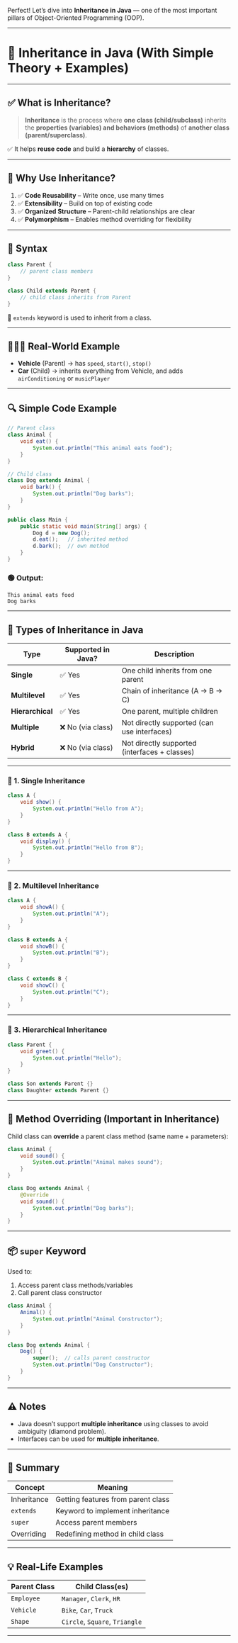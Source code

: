Perfect! Let’s dive into **Inheritance in Java** — one of the most important pillars of Object-Oriented Programming (OOP).

---

# 🧬 Inheritance in Java (With Simple Theory + Examples)

---

## ✅ What is Inheritance?

> **Inheritance** is the process where **one class (child/subclass)** inherits the **properties (variables) and behaviors (methods)** of **another class (parent/superclass)**.

✅ It helps **reuse code** and build a **hierarchy** of classes.

---

## 🔹 Why Use Inheritance?

1. ✅ **Code Reusability** – Write once, use many times
2. ✅ **Extensibility** – Build on top of existing code
3. ✅ **Organized Structure** – Parent-child relationships are clear
4. ✅ **Polymorphism** – Enables method overriding for flexibility

---

## 🔸 Syntax

```java
class Parent {
    // parent class members
}

class Child extends Parent {
    // child class inherits from Parent
}
```

🔹 `extends` keyword is used to inherit from a class.

---

## 👨‍👩‍👧 Real-World Example

* **Vehicle** (Parent) → has `speed`, `start()`, `stop()`
* **Car** (Child) → inherits everything from Vehicle, and adds `airConditioning` or `musicPlayer`

---

## 🔍 Simple Code Example

```java
// Parent class
class Animal {
    void eat() {
        System.out.println("This animal eats food");
    }
}

// Child class
class Dog extends Animal {
    void bark() {
        System.out.println("Dog barks");
    }
}

public class Main {
    public static void main(String[] args) {
        Dog d = new Dog();
        d.eat();   // inherited method
        d.bark();  // own method
    }
}
```

### 🟢 Output:

```
This animal eats food  
Dog barks
```

---

## 🔄 Types of Inheritance in Java

| Type             | Supported in Java? | Description                                   |
| ---------------- | ------------------ | --------------------------------------------- |
| **Single**       | ✅ Yes              | One child inherits from one parent            |
| **Multilevel**   | ✅ Yes              | Chain of inheritance (A → B → C)              |
| **Hierarchical** | ✅ Yes              | One parent, multiple children                 |
| **Multiple**     | ❌ No (via class)   | Not directly supported (can use interfaces)   |
| **Hybrid**       | ❌ No (via class)   | Not directly supported (interfaces + classes) |

---

### 🔸 1. Single Inheritance

```java
class A {
    void show() {
        System.out.println("Hello from A");
    }
}

class B extends A {
    void display() {
        System.out.println("Hello from B");
    }
}
```

---

### 🔸 2. Multilevel Inheritance

```java
class A {
    void showA() {
        System.out.println("A");
    }
}

class B extends A {
    void showB() {
        System.out.println("B");
    }
}

class C extends B {
    void showC() {
        System.out.println("C");
    }
}
```

---

### 🔸 3. Hierarchical Inheritance

```java
class Parent {
    void greet() {
        System.out.println("Hello");
    }
}

class Son extends Parent {}
class Daughter extends Parent {}
```

---

## 🔧 Method Overriding (Important in Inheritance)

Child class can **override** a parent class method (same name + parameters):

```java
class Animal {
    void sound() {
        System.out.println("Animal makes sound");
    }
}

class Dog extends Animal {
    @Override
    void sound() {
        System.out.println("Dog barks");
    }
}
```

---

## 📦 `super` Keyword

Used to:

1. Access parent class methods/variables
2. Call parent class constructor

```java
class Animal {
    Animal() {
        System.out.println("Animal Constructor");
    }
}

class Dog extends Animal {
    Dog() {
        super();  // calls parent constructor
        System.out.println("Dog Constructor");
    }
}
```

---

## ⚠️ Notes

* Java doesn’t support **multiple inheritance** using classes to avoid ambiguity (diamond problem).
* Interfaces can be used for **multiple inheritance**.

---

## 📌 Summary

| Concept     | Meaning                            |
| ----------- | ---------------------------------- |
| Inheritance | Getting features from parent class |
| `extends`   | Keyword to implement inheritance   |
| `super`     | Access parent members              |
| Overriding  | Redefining method in child class   |

---

## 💡 Real-Life Examples

| Parent Class | Child Class(es)                |
| ------------ | ------------------------------ |
| `Employee`   | `Manager`, `Clerk`, `HR`       |
| `Vehicle`    | `Bike`, `Car`, `Truck`         |
| `Shape`      | `Circle`, `Square`, `Triangle` |

---

